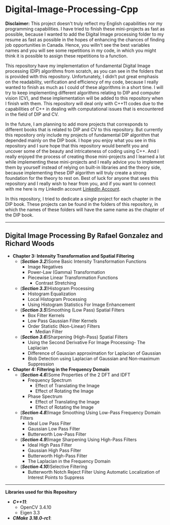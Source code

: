 # Digital-Image-Processing-Cpp

**Disclaimer:** This project doesn't truly reflect my English capabilities nor my programming capabilities. I have tried to finish these mini-projects as fast as possible, because I wanted to add the Digital Image processing folder to my resume as fast as possible in the hopes of enhancing the chances of finding job opportunities in Canada. Hence, you willn't see the best variables names and you will see some repetitions in my code, in which you might think it is possible to assign these repetitions to a function. 

This repository have my implementation of fundamental Digital Image processing (DIP) algorithms from scratch, as you can see in the folders that is provided with this repository. Unfortunately, I didn’t put great emphasis on the readability, verification and efficiency of my code, because I really wanted to finish as much as I could of these algorithms in a short time. I will try to keep implementing different algorithms relating to DIP and computer vision (CV), and these implementation will be added to this repository when I finish with them. This repository will deal only with C++11 codes due to the capabilities of C++ in dealing with computational issues that is encountered in the field of DIP and CV.

In the future, I am planning to add more projects that corresponds to different books that is related to DIP and CV to this repository. But currently this repository only include my projects of fundamental DIP algorithm that depended mainly on the DIP book. I hope you enjoy what you see in this repository and I sure hope that this repository would benefit you and uncover some of the beauty and intricateness of coding using C++. And I really enjoyed the process of creating those mini-projects and I learned a lot while implementing these mini-projects and I really advice you to implement them by yourself instead of relying on built-in libraries and the theory side, because implementing these DIP algorithm will truly create a strong foundation for the theory to rest on. Best of luck for anyone that sees this repository and I really wish to hear from you, and if you want to connect with me here is my LinkedIn account [LinkedIn Account](https://www.linkedin.com/in/rashidalazzoni/).

In this repository, I tried to dedicate a single project for each chapter in the DIP book. These projects can be found in the folders of this repository, in which the names of these folders will have the same name as the chapter of the DIP book.

--------------------------------------------------------------------------------------------------------
## Digital Image Processing By Rafael Gonzalez and Richard Woods

   * **Chapter 3: Intensity Transformation and Spatial Filtering**
       * (***Section 3.2***)Some Basic Intensity Transformation Functions
         * Image Negatives              
         * Power-Law (Gamma) Transformation
         * Piecewise Linear Transformation Functions
           * Contrast Stretching
       * (***Section 3.3***)Histogram Processing
         * Histogram Equalization
         * Local Histogram Processing
         * Using Histogram Statistics For Image Enhancement
       * (***Section 3.5***)Smoothing (Low Pass) Spatial Filters
          * Box Filter Kernels
          * Low Pass Gaussian Filter Kernels
          * Order Statistic (Non-Linear) Filters
            * Median Filter
       * (***Section 3.6***)Sharpening (High-Pass) Spatial Filters
         * Using the Second Derivative For Image Processing- The Laplacian
         * Difference of Gaussian approximation for Laplacian of Gaussian
         * Blob Detection using Laplacian of Gaussian and Non-maximum Suppression
   * **Chapter 4: Filtering in the Frequency Domain**
     * (***Section 4.6***)Some Properties of the 2 DFT and IDFT
        * Frequency Spectrum
          * Effect of Translating the Image
          * Effect of Rotating the Image
        * Phase Spectrum
          * Effect of Translating the Image
          * Effect of Rotating the Image
     * (***Section 4.8***)Image Smoothing Using Low-Pass Frequency Domain Filters
       * Ideal Low Pass Filter
       * Gaussian Low Pass Filter
       * Butterworth Low-Pass Filter
     * (***Section 4.9***)Image Sharpening Using High-Pass Filters
       * Ideal High Pass Filter
        * Gaussian High Pass Filter
        * Butterworth High-Pass Filter
        * The Laplacian in the Frequency Domain
     * (***Section 4.10***)Selective Filtering
       * Butterworth Notch Reject Filter Using Automatic Localization of Interest Points to Suppress
--------------------------------------------------------------------------------------------------------
**Libraries used for this Repository**
  * ***C++11***:
    * OpenCV 3.4.10
    * Eigen 3.3
  * ***CMake 3.18.0-rc1***:


